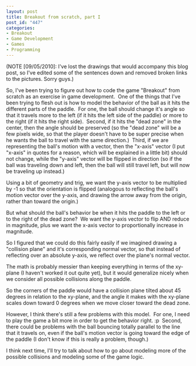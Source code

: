 ```yaml
--- 
layout: post
title: Breakout from scratch, part I
post_id: "447"
categories:
- Breakout
- Game Development
- Games
- Programming
---
```


(NOTE [09/05/2010]: I've lost the drawings that would accompany this blog post, so I've edited some of the sentences down and removed broken links to the pictures.  Sorry guys.)

So, I've been trying to figure out how to code the game "Breakout" from scratch as an exercise in game development.  One of the things that I've been trying to flesh out is how to model the behavior of the ball as it hits the different parts of the paddle.  For one, the ball should change it's angle so that it travels more to the left (if it hits the left side of the paddle) or more to the right (if it hits the right side).  Second, if it hits the "dead zone" in the center, then the angle should be preserved (so the "dead zone" will be a few pixels wide, so that the player doesn't have to be super precise when he wants the ball to travel with the same direction.)  Third, if we are representing the ball's motion with a vector, then the "x-axis" vector (I put "x-axis" in quotes for a reason, which will be explained in a little bit) should not change, while the "y-axis" vector will be flipped in direction (so if the ball was traveling down and left, then the ball will still travel left, but will now be traveling up instead.)

Using a bit of geometry and trig, we want the y-axis vector to be multiplied by -1 so that the orientation is flipped (analogous to reflecting the ball's motion vector over the y-axis, and drawing the arrow away from the origin, rather than toward the origin.)

But what should the ball's behavior be when it hits the paddle to the left or to the right of the dead zone?  We want the y-axis vector to flip AND reduce in magnitude, plus we want the x-axis vector to proportionally increase in magnitude.

So I figured that we could do this fairly easily if we imagined drawing a "collision plane" and it's corresponding normal vector, so that instead of reflecting over an absolute y-axis, we reflect over the plane's normal vector.

The math is probably messier than keeping everything in terms of the xy-plane (I haven't worked it out quite yet), but it would generalize nicely when we consider all possible collisions along the paddle.

So the corners of the paddle would have a collision plane tilted about 45 degrees in relation to the xy-plane, and the angle it makes with the xy-plane scales down toward 0 degrees when we move closer toward the dead zone.

However, I think there's still a few problems with this model.  For one, I need to play the game a bit more in order to get the behavior right. :p  Second, there could be problems with the ball bouncing totally parallel to the line that it travels on, even if the ball's motion vector is going toward the edge of the paddle (I don't know if this is really a problem, though.)

I think next time, I'll try to talk about how to go about modeling more of the possible collisions and modeling some of the game logic.
